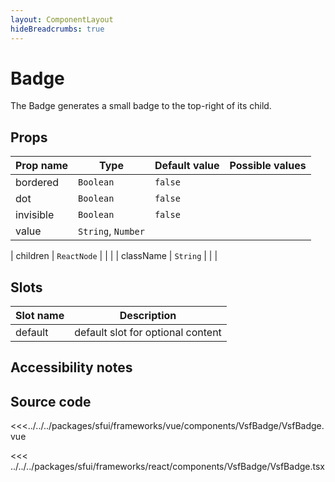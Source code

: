 ```yaml
---
layout: ComponentLayout
hideBreadcrumbs: true
---
```

# Badge

The Badge generates a small badge to the top-right of its child.

<Generate />

## Props

| Prop name | Type               | Default value | Possible values |
| --------- | ------------------ | ------------- | --------------- |
| bordered  | `Boolean`          | `false`       |                 |
| dot       | `Boolean`          | `false`       |                 |
| invisible | `Boolean`          | `false`       |                 |
| value     | `String`, `Number` |               |                 |
<!-- react -->
| children  | `ReactNode` |               |                 |
| className | `String`    |               |                 |
<!-- end react -->

<!-- vue -->
## Slots

| Slot name |            Description            |
| --------- | :-------------------------------: |
| default   | default slot for optional content |
<!-- end vue -->

## Accessibility notes

## Source code

<!-- vue -->
<<<../../../packages/sfui/frameworks/vue/components/VsfBadge/VsfBadge.vue
<!-- end vue -->
<!-- react -->
<<< ../../../packages/sfui/frameworks/react/components/VsfBadge/VsfBadge.tsx
<!-- end react -->
